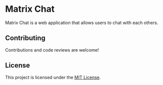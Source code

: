 # Matrix Chat

Matrix Chat is a web application that allows users to chat with each others.

## Contributing

Contributions and code reviews are welcome! 

## License

This project is licensed under the [MIT License](LICENSE).
